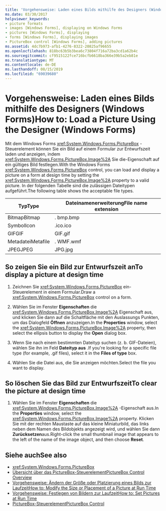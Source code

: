 ```yaml
---
title: 'Vorgehensweise: Laden eines Bilds mithilfe des Designers (Windows Forms)'
ms.date: 03/30/2017
helpviewer_keywords:
- picture formats
- images [Windows Forms], displaying on Windows Forms
- pictures [Windows Forms], displaying
- forms [Windows Forms], displaying images
- PictureBox control [Windows Forms], adding pictures
ms.assetid: 4dc7b973-afb1-4276-8322-20825af96655
ms.openlocfilehash: 818bc63b5b3bea6c73804f716a72ba3cd1a62b4c
ms.sourcegitcommit: cf9515122fce716bcfb6618ba366e39b5a2eb81e
ms.translationtype: MT
ms.contentlocale: de-DE
ms.lasthandoff: 08/15/2019
ms.locfileid: "69039680"
---
```

# <a name="how-to-load-a-picture-using-the-designer-windows-forms"></a><span data-ttu-id="17c56-102">Vorgehensweise: Laden eines Bilds mithilfe des Designers (Windows Forms)</span><span class="sxs-lookup"><span data-stu-id="17c56-102">How to: Load a Picture Using the Designer (Windows Forms)</span></span>

<span data-ttu-id="17c56-103">Mit dem Windows Forms <xref:System.Windows.Forms.PictureBox> -Steuerelement können Sie ein Bild auf einem Formular zur Entwurfszeit laden und anzeigen, indem <xref:System.Windows.Forms.PictureBox.Image%2A> Sie die-Eigenschaft auf ein gültiges Bild festlegen.</span><span class="sxs-lookup"><span data-stu-id="17c56-103">With the Windows Forms <xref:System.Windows.Forms.PictureBox> control, you can load and display a picture on a form at design time by setting the <xref:System.Windows.Forms.PictureBox.Image%2A> property to a valid picture.</span></span> <span data-ttu-id="17c56-104">In der folgenden Tabelle sind die zulässigen Dateitypen aufgeführt.</span><span class="sxs-lookup"><span data-stu-id="17c56-104">The following table shows the acceptable file types.</span></span>

|<span data-ttu-id="17c56-105">Typ</span><span class="sxs-lookup"><span data-stu-id="17c56-105">Type</span></span>|<span data-ttu-id="17c56-106">Dateinamenerweiterung</span><span class="sxs-lookup"><span data-stu-id="17c56-106">File name extension</span></span>|
|---|---|
|<span data-ttu-id="17c56-107">Bitmap</span><span class="sxs-lookup"><span data-stu-id="17c56-107">Bitmap</span></span>|<span data-ttu-id="17c56-108">. bmp</span><span class="sxs-lookup"><span data-stu-id="17c56-108">.bmp</span></span>|
|<span data-ttu-id="17c56-109">Symbol</span><span class="sxs-lookup"><span data-stu-id="17c56-109">Icon</span></span>|<span data-ttu-id="17c56-110">.ico</span><span class="sxs-lookup"><span data-stu-id="17c56-110">.ico</span></span>|
|<span data-ttu-id="17c56-111">GIF</span><span class="sxs-lookup"><span data-stu-id="17c56-111">GIF</span></span>|<span data-ttu-id="17c56-112">GIF</span><span class="sxs-lookup"><span data-stu-id="17c56-112">.gif</span></span>|
|<span data-ttu-id="17c56-113">Metadatei</span><span class="sxs-lookup"><span data-stu-id="17c56-113">Metafile</span></span>|<span data-ttu-id="17c56-114">. WMF</span><span class="sxs-lookup"><span data-stu-id="17c56-114">.wmf</span></span>|
|<span data-ttu-id="17c56-115">JPEG</span><span class="sxs-lookup"><span data-stu-id="17c56-115">JPEG</span></span>|<span data-ttu-id="17c56-116">JPG</span><span class="sxs-lookup"><span data-stu-id="17c56-116">.jpg</span></span>|

## <a name="to-display-a-picture-at-design-time"></a><span data-ttu-id="17c56-117">So zeigen Sie ein Bild zur Entwurfszeit an</span><span class="sxs-lookup"><span data-stu-id="17c56-117">To display a picture at design time</span></span>

1. <span data-ttu-id="17c56-118">Zeichnen Sie <xref:System.Windows.Forms.PictureBox> ein-Steuerelement in einem Formular.</span><span class="sxs-lookup"><span data-stu-id="17c56-118">Draw a <xref:System.Windows.Forms.PictureBox> control on a form.</span></span>

2. <span data-ttu-id="17c56-119">Wählen Sie im Fenster **Eigenschaften** die <xref:System.Windows.Forms.PictureBox.Image%2A> Eigenschaft aus, und klicken Sie dann auf die Schaltfläche mit den Auslassungs Punkten, um das Dialogfeld **Öffnen** anzuzeigen.</span><span class="sxs-lookup"><span data-stu-id="17c56-119">In the **Properties** window, select the <xref:System.Windows.Forms.PictureBox.Image%2A> property, then select the ellipsis button to display the **Open** dialog box.</span></span>

3. <span data-ttu-id="17c56-120">Wenn Sie nach einem bestimmten Dateityp suchen (z. b. GIF-Dateien), wählen Sie ihn im Feld **Dateityp aus** .</span><span class="sxs-lookup"><span data-stu-id="17c56-120">If you're looking for a specific file type (for example, .gif files), select it in the **Files of type** box.</span></span>

4. <span data-ttu-id="17c56-121">Wählen Sie die Datei aus, die Sie anzeigen möchten.</span><span class="sxs-lookup"><span data-stu-id="17c56-121">Select the file you want to display.</span></span>

## <a name="to-clear-the-picture-at-design-time"></a><span data-ttu-id="17c56-122">So löschen Sie das Bild zur Entwurfszeit</span><span class="sxs-lookup"><span data-stu-id="17c56-122">To clear the picture at design time</span></span>

1. <span data-ttu-id="17c56-123">Wählen Sie im Fenster **Eigenschaften** die <xref:System.Windows.Forms.PictureBox.Image%2A> -Eigenschaft aus.</span><span class="sxs-lookup"><span data-stu-id="17c56-123">In the **Properties** window, select the <xref:System.Windows.Forms.PictureBox.Image%2A> property.</span></span> <span data-ttu-id="17c56-124">Klicken Sie mit der rechten Maustaste auf das kleine Miniaturbild, das links neben dem Namen des Bildobjekts angezeigt wird, und wählen Sie dann **Zurücksetzen**aus.</span><span class="sxs-lookup"><span data-stu-id="17c56-124">Right-click the small thumbnail image that appears to the left of the name of the image object, and then choose **Reset**.</span></span>

## <a name="see-also"></a><span data-ttu-id="17c56-125">Siehe auch</span><span class="sxs-lookup"><span data-stu-id="17c56-125">See also</span></span>

- <xref:System.Windows.Forms.PictureBox>
- [<span data-ttu-id="17c56-126">Übersicht über das PictureBox-Steuerelement</span><span class="sxs-lookup"><span data-stu-id="17c56-126">PictureBox Control Overview</span></span>](picturebox-control-overview-windows-forms.md)
- [<span data-ttu-id="17c56-127">Vorgehensweise: Ändern der Größe oder Platzierung eines Bilds zur Laufzeit</span><span class="sxs-lookup"><span data-stu-id="17c56-127">How to: Modify the Size or Placement of a Picture at Run Time</span></span>](how-to-modify-the-size-or-placement-of-a-picture-at-run-time-windows-forms.md)
- [<span data-ttu-id="17c56-128">Vorgehensweise: Festlegen von Bildern zur Laufzeit</span><span class="sxs-lookup"><span data-stu-id="17c56-128">How to: Set Pictures at Run Time</span></span>](how-to-set-pictures-at-run-time-windows-forms.md)
- [<span data-ttu-id="17c56-129">PictureBox-Steuerelement</span><span class="sxs-lookup"><span data-stu-id="17c56-129">PictureBox Control</span></span>](picturebox-control-windows-forms.md)

